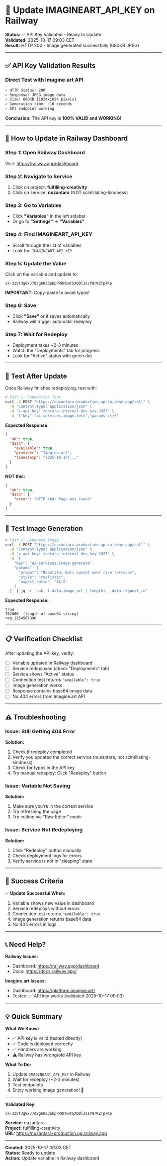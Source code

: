 # 🔑 Update IMAGINEART_API_KEY on Railway

**Status:** ✅ API Key Validated - Ready to Update  
**Validated:** 2025-10-17 09:03 CET  
**Result:** HTTP 200 - Image generated successfully (680KB JPEG)

---

## ✅ API Key Validation Results

### Direct Test with Imagine.art API
```bash
✓ HTTP Status: 200
✓ Response: JPEG image data
✓ Size: 680KB (1024x1024 pixels)
✓ Generation time: ~10 seconds
✓ API endpoint working
```

**Conclusion:** The API key is **100% VALID and WORKING!**

---

## 🔧 How to Update in Railway Dashboard

### Step 1: Open Railway Dashboard
Visit: https://railway.app/dashboard

### Step 2: Navigate to Service
1. Click on project: **fulfilling-creativity**
2. Click on service: **nuzantara** (NOT scintillating-kindness)

### Step 3: Go to Variables
- Click **"Variables"** in the left sidebar
- Or go to **"Settings"** → **"Variables"**

### Step 4: Find IMAGINEART_API_KEY
- Scroll through the list of variables
- Look for: `IMAGINEART_API_KEY`

### Step 5: Update the Value
Click on the variable and update to:
```
vk-3zVt3g8xJ7dSg6KZ3pbpPRUPDwtSAQDlJssPQrKZTp7Kp
```

**IMPORTANT:** Copy-paste to avoid typos!

### Step 6: Save
- Click **"Save"** or it saves automatically
- Railway will trigger automatic redeploy

### Step 7: Wait for Redeploy
- Deployment takes ~2-3 minutes
- Watch the "Deployments" tab for progress
- Look for "Active" status with green dot

---

## 🧪 Test After Update

Once Railway finishes redeploying, test with:

```bash
# Test 1: Connection Test
curl -X POST "https://nuzantara-production.up.railway.app/call" \
  -H "Content-Type: application/json" \
  -H "x-api-key: zantara-internal-dev-key-2025" \
  -d '{"key":"ai-services.image.test","params":{}}'
```

**Expected Response:**
```json
{
  "ok": true,
  "data": {
    "available": true,
    "provider": "Imagine.art",
    "timestamp": "2025-10-17T..."
  }
}
```

**NOT this:**
```json
{
  "ok": true,
  "data": {
    "error": "HTTP 404: Page not found"
  }
}
```

---

## 🎨 Test Image Generation

```bash
# Test 2: Generate Image
curl -X POST "https://nuzantara-production.up.railway.app/call" \
  -H "Content-Type: application/json" \
  -H "x-api-key: zantara-internal-dev-key-2025" \
  -d '{
    "key": "ai-services.image.generate",
    "params": {
      "prompt": "Beautiful Bali sunset over rice terraces",
      "style": "realistic",
      "aspect_ratio": "16:9"
    }
  }' | jq -r '.ok, (.data.image_url | length), .data.request_id'
```

**Expected Response:**
```
true
762000  (length of base64 string)
req_1234567890
```

---

## 📋 Verification Checklist

After updating the API key, verify:

- [ ] Variable updated in Railway dashboard
- [ ] Service redeployed (check "Deployments" tab)
- [ ] Service shows "Active" status
- [ ] Connection test returns `"available": true`
- [ ] Image generation works
- [ ] Response contains base64 image data
- [ ] No 404 errors from Imagine.art API

---

## ⚠️ Troubleshooting

### Issue: Still Getting 404 Error
**Solution:** 
1. Check if redeploy completed
2. Verify you updated the correct service (nuzantara, not scintillating-kindness)
3. Check for typos in the API key
4. Try manual redeploy: Click "Redeploy" button

### Issue: Variable Not Saving
**Solution:**
1. Make sure you're in the correct service
2. Try refreshing the page
3. Try editing via "Raw Editor" mode

### Issue: Service Not Redeploying
**Solution:**
1. Click "Redeploy" button manually
2. Check deployment logs for errors
3. Verify service is not in "sleeping" state

---

## 🎯 Success Criteria

✅ **Update Successful When:**
1. Variable shows new value in dashboard
2. Service redeploys without errors
3. Connection test returns `"available": true`
4. Image generation returns base64 data
5. No 404 errors in logs

---

## 📞 Need Help?

**Railway Issues:**
- Dashboard: https://railway.app/dashboard
- Docs: https://docs.railway.app/

**Imagine.art Issues:**
- Dashboard: https://platform.imagine.art/
- Tested: ✅ API key works (validated 2025-10-17 09:03)

---

## 💡 Quick Summary

**What We Know:**
- ✅ API key is valid (tested directly)
- ✅ Code is deployed correctly
- ✅ Handlers are working
- ⚠️ Railway has wrong/old API key

**What To Do:**
1. Update `IMAGINEART_API_KEY` in Railway
2. Wait for redeploy (~2-3 minutes)
3. Test endpoints
4. Enjoy working image generation! 🎉

---

**Validated Key:**
```
vk-3zVt3g8xJ7dSg6KZ3pbpPRUPDwtSAQDlJssPQrKZTp7Kp
```

**Service:** nuzantara  
**Project:** fulfilling-creativity  
**URL:** https://nuzantara-production.up.railway.app

---

**Created:** 2025-10-17 09:03 CET  
**Status:** Ready to update  
**Action:** Update variable in Railway dashboard
